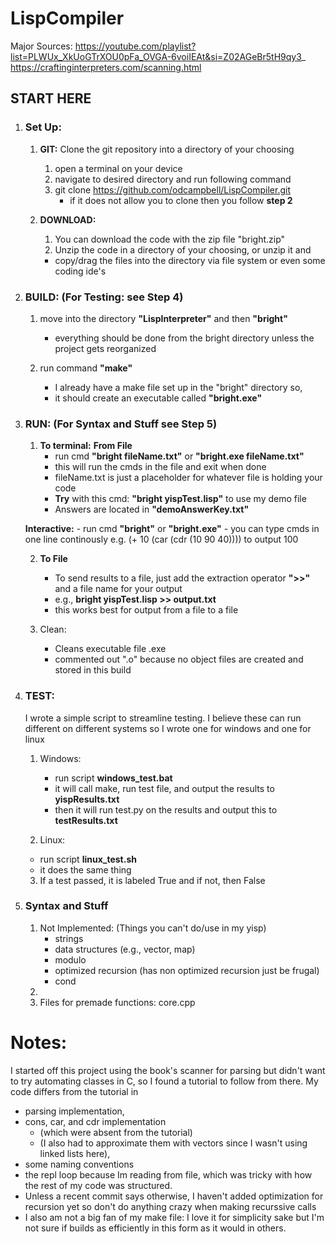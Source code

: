 # LispCompiler

Major Sources: 
https://youtube.com/playlist?list=PLWUx_XkUoGTrXOU0pFa_OVGA-6voiIEAt&si=Z02AGeBr5tH9qy3_
https://craftinginterpreters.com/scanning.html


## START HERE
1. ### Set Up: 
    1. **GIT:** Clone the git repository into a directory of your choosing 
        1. open a terminal on your device
        2. navigate to desired directory and run following command
        3. git clone https://github.com/odcampbell/LispCompiler.git
            - if it does not allow you to clone then you follow **step 2** 
        
    2. **DOWNLOAD:**
        1. You can download the code with the zip file "bright.zip"
        2. Unzip the code in a directory of your choosing, or unzip it and
         - copy/drag the files into the directory via file system or even some coding ide's

2. ### BUILD: (For Testing: see Step 4)
    1. move into the directory **"LispInterpreter"** and then **"bright"**
        - everything should be done from the bright directory unless the project gets reorganized
        
    2. run command **"make"**
        - I already have a make file set up in the "bright" directory so,
        - it should create an executable called **"bright.exe"**

3. ### RUN: (For Syntax and Stuff see Step 5)
    1. **To terminal:**
        **From File**
        - run cmd **"bright fileName.txt"** or **"bright.exe fileName.txt"**
        - this will run the cmds in the file and exit when done
        - fileName.txt is just a placeholder for whatever file is holding your code
        - **Try** with this cmd: **"bright yispTest.lisp"** to use my demo file
        - Answers are located in **"demoAnswerKey.txt"**

    **Interactive:**
        - run cmd **"bright"** or **"bright.exe"**
        - you can type cmds in one line continously e.g. (+ 10 (car (cdr (10 90 40)))) to output 100

    2. **To File**
        - To send results to a file, just add the extraction operator **">>"** and a file name for your output
        - e.g., **bright yispTest.lisp >> output.txt**
        - this works best for output from a file to a file

    3. Clean:
        - Cleans executable file .exe 
        - commented out ".o" because no object files are created and stored in this build

4. ### TEST:
    I wrote a simple script to streamline testing.
    I believe these can run different on different systems so I wrote one for windows and one for linux

    1. Windows:
        - run script **windows_test.bat**
        - it will call make, run test file, and output the results to **yispResults.txt**
        - then it will run test.py on the results and output this to **testResults.txt**

    2. Linux:
    - run script **linux_test.sh**
    - it does the same thing

    3. If a test passed, it is labeled True and if not, then False

5. ### Syntax and Stuff
    1. Not Implemented: (Things you can't do/use in my yisp)
        - strings
        - data structures (e.g., vector, map)
        - modulo
        - optimized recursion (has non optimized recursion just be frugal)
        - cond
    2. 
    3. Files for premade functions: core.cpp

# Notes:
I started off this project using the book's scanner for parsing but didn't want to try automating classes in C, so I found a tutorial to follow from there. My code differs from the tutorial in 
- parsing implementation, 
- cons, car, and cdr implementation 
    - (which were absent from the tutorial)
    - (I also had to approximate them with vectors since I wasn't using linked lists here), 
- some naming conventions
- the repl loop because Im reading from file, which was tricky with how the rest of my code was structured.
- Unless a recent commit says otherwise, I haven't added optimization for recursion yet so don't do anything crazy when making recurssive calls
- I also am not a big fan of my make file: I love it for simplicity sake but I'm not sure if builds as efficiently in this form as it would in others.